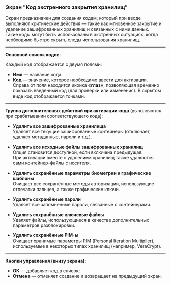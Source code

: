 ### Экран "Код экстренного закрытия хранилищ"

Экран предназначен для создания кодам, который при вводе выполняют критические действия — такие как мгновенное закрытие и удаление зашифрованных хранилищ и связанных с ними данных.  
Такие коды могут быть использованы в экстренных ситуациях, когда необходимо быстро скрыть следы использования хранилищ.

---

**Основной список кодов**:

Каждый код отображается с двумя полями:
- **Имя** — название кода.
- **Код** — значение, которое необходимо ввести для активации.  
  Справа от поля находится иконка **«глаз»**, позволяющая временно показать введённый код (для проверки или изменения). В скрытом виде код отображается точками.

---

**Группа дополнительных действий при активации кода** (выполняются при срабатывании соответствующего кода):

- **Удалить все зашифрованные хранилища**  
  Удаляет все текущие зашифрованные контейнеры (отключает, удаляет метаданные, пароли и т.д.).

- **Удалить все исходные файлы зашифрованных хранилищ**  
  Опция становится доступной, если включена предыдущая.  
  При активации вместе с удалением хранилищ также удаляются сами контейнер-файлы с носителя.

- **Удалить сохранённые параметры биометрии и графические шаблоны**  
  Очищает все сохранённые методы авторизации, использующие отпечатки пальцев, а также графические ключи.

- **Удалить сохранённые пароли**  
  Удаляет все запомненные пароли, связанные с контейнерами.

- **Удалить сохранённые ключевые файлы**  
  Удаляет файлы, использующиеся в качестве дополнительных параметров разблокировки.

- **Удалить сохранённые PIM-ы**  
  Очищает хранимые параметры PIM (Personal Iteration Multiplier), используемые в некоторых типах хранилищ (например, VeraCrypt).

---

**Кнопки управления (внизу экрана):**

- **OK** — добавляет код в список;
- **Отмена** — отменяет создание и возвращает на предыдущий экран.
